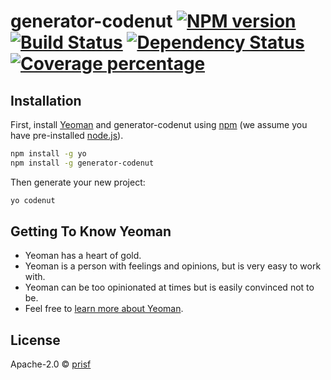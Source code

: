 # generator-codenut [![NPM version][npm-image]][npm-url] [![Build Status][travis-image]][travis-url] [![Dependency Status][daviddm-image]][daviddm-url] [![Coverage percentage][coveralls-image]][coveralls-url]
> 

## Installation

First, install [Yeoman](http://yeoman.io) and generator-codenut using [npm](https://www.npmjs.com/) (we assume you have pre-installed [node.js](https://nodejs.org/)).

```bash
npm install -g yo
npm install -g generator-codenut
```

Then generate your new project:

```bash
yo codenut
```

## Getting To Know Yeoman

 * Yeoman has a heart of gold.
 * Yeoman is a person with feelings and opinions, but is very easy to work with.
 * Yeoman can be too opinionated at times but is easily convinced not to be.
 * Feel free to [learn more about Yeoman](http://yeoman.io/).

## License

Apache-2.0 © [prisf](http://codenut.prisf.com)


[npm-image]: https://badge.fury.io/js/generator-codenut.svg
[npm-url]: https://npmjs.org/package/generator-codenut
[travis-image]: https://travis-ci.org/uznam8x/generator-codenut.svg?branch=master
[travis-url]: https://travis-ci.org/uznam8x/generator-codenut
[daviddm-image]: https://david-dm.org/uznam8x/generator-codenut.svg?theme=shields.io
[daviddm-url]: https://david-dm.org/uznam8x/generator-codenut
[coveralls-image]: https://coveralls.io/repos/uznam8x/generator-codenut/badge.svg
[coveralls-url]: https://coveralls.io/r/uznam8x/generator-codenut
